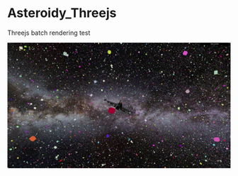 # Asteroidy_Threejs
Threejs batch rendering test

![alt text](https://github.com/matios676/Asteroidy_Threejs/blob/main/preview.png?raw=true)

